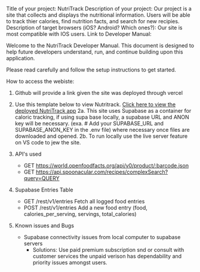 Title of your project: NutriTrack
Description of your project: Our project is a site that collects and displays the nutritional information. Users will be able to track thier calories, find nutrition facts, and search for new recipies.
Description of target browsers (iOS? Android? Which ones?): Our site is most compatible with IOS users.
Link to Developer Manual: 

Welcome to the NutriTrack Developer Manual. This document is designed to help future developers understand, run, and continue building upon this application. 

Please read carefully and follow the setup instructions to get started.

How to access the webiste:

1. Github will provide a link given the site was deployed through vercel
2. Use this template below to view Nutritrack.
   [Click here to view the deployed NutriTrack app](https://your-deployment-url.com)
   2a. This site uses Supabase as a container for caloric tracking, if using supa base locally, a supabase URL and ANON key will be necessary.
   (exa. # Add your SUPABASE_URL and SUPABASE_ANON_KEY in the .env file) where necessary once files are downloaded and opened.
   2b. To run locally use the live server feature on VS code to jew the site.

3. API's used
   - GET https://world.openfoodfacts.org/api/v0/product/:barcode.json
   - GET https://api.spoonacular.com/recipes/complexSearch?query=QUERY

4. Supabase Entries Table
   - GET /rest/v1/entries Fetch all logged food entries
   - POST /rest/v1/entries Add a new food entry (food, calories_per_serving, servings, total_calories)
  
5. Known issues and Bugs
   - Supabase connectivity issues from local computer to supabase servers
       - Solutions: Use paid premium subscription snd or consult with customer services the unpaid verison has dependability and priority issues amongst users.
